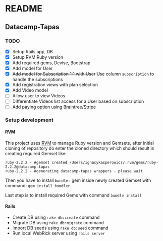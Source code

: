 # README

## Datacamp-Tapas

### TODO
- [x] Setup Rails app, DB
- [x] Setup RVM Ruby version
- [x] Add required gems, Devise, Bootstrap
- [x] Add model for User
- [x] ~~Add model for Subscription 1:1 with User~~ Use column `subscription` to handle the subscriptions
- [x] Add registration views with plan selection
- [x] Add Video model
- [ ] Allow user to view Videos
- [ ] Differentiate Videos list access for a User based on subscription
- [ ] Add paying option using Braintree/Stripe

### Setup development

#### RVM

This project uses [RVM](https://rvm.io) to manage Ruby version and Gemsets,
after initial cloning of repository do enter the cloned directory
which should result in creating required Gemset like:

```
ruby-2.2.2 - #gemset created /Users/ignacykasperowicz/.rvm/gems/ruby-2.2.2@datacamp-tapas
ruby-2.2.2 - #generating datacamp-tapas wrappers - please wait
```

Then you have to install `bundler` gem inside newly created Gemset with command: `gem install bundler`

Last step is to install required Gems with command `bundle install`

#### Rails
* Create DB using `rake db:create` command
* Migrate DB using `rake db:migrate` command
* Import DB seeds using `rake db:seed` command
* Run local WebRick server using `rails server`

